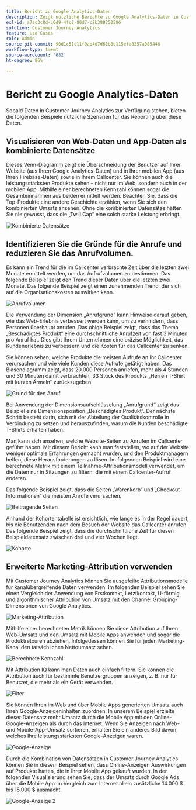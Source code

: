 ```yaml
---
title: Bericht zu Google Analytics-Daten
description: Zeigt nützliche Berichte zu Google Analytics-Daten in Customer Journey Analytics an
exl-id: a7ac3c8d-c0d9-4fc2-80d7-c2b388250586
solution: Customer Journey Analytics
feature: Use Cases
role: Admin
source-git-commit: 90d1c51c11f0ab4d7d61b8e115efa8257a985446
workflow-type: tm+mt
source-wordcount: '682'
ht-degree: 86%

---
```


# Bericht zu Google Analytics-Daten

Sobald Daten in Customer Journey Analytics zur Verfügung stehen, bieten die folgenden Beispiele nützliche Szenarien für das Reporting über diese Daten.

## Visualisieren von Web-Daten und App-Daten als kombinierte Datensätze

Dieses Venn-Diagramm zeigt die Überschneidung der Benutzer auf Ihrer Website (aus Ihren Google Analytics-Daten) und in Ihrer mobilen App (aus Ihren Firebase-Daten) sowie in Ihrem Callcenter. Sie können auch die leistungsstärksten Produkte sehen – nicht nur im Web, sondern auch in der mobilen App. Mithilfe einer berechneten Kennzahl können sogar die Gesamteinnahmen aus beiden ermittelt werden. Beachten Sie, dass die Top-Produkte eine andere Geschichte erzählen, wenn Sie sich den kombinierten Umsatz ansehen. Ohne die kombinierten Datensätze hätten Sie nie gewusst, dass die „Twill Cap“ eine solch starke Leistung erbringt.

![Kombinierte Datensätze](../assets/combined-datasets.png)

## Identifizieren Sie die Gründe für die Anrufe und reduzieren Sie das Anrufvolumen.

Es kann ein Trend für die im Callcenter verbrachte Zeit über die letzten zwei Monate ermittelt werden, um das Aufrufvolumen zu bestimmen. Das folgende Beispiel zeigt den Trend dieser Daten über die letzten zwei Monate. Das folgende Beispiel zeigt einen zunehmenden Trend, der sich auf die Organisationskosten auswirken kann.

![Anrufvolumen](../assets/call-volume.png)

Die Verwendung der Dimension „Anrufgrund“ kann Hinweise darauf geben, wie das Web-Erlebnis verbessert werden kann, um zu verhindern, dass Personen überhaupt anrufen. Das obige Beispiel zeigt, dass das Thema „Beschädigtes Produkt“ eine durchschnittliche Anrufzeit von fast 3 Minuten pro Anruf hat. Dies gibt Ihrem Unternehmen eine präzise Möglichkeit, das Kundenerlebnis zu verbessern und die Kosten für das Callcenter zu senken.

Sie können sehen, welche Produkte die meisten Aufrufe an Ihr Callcenter verursachen und wie viele Kunden diese Aufrufe getätigt haben. Das Blasendiagramm zeigt, dass 20.000 Personen anriefen, mehr als 4 Stunden und 30 Minuten damit verbrachten, 33 Stück des Produkts „Herren T-Shirt mit kurzen Ärmeln“ zurückzugeben.

![Grund für den Anruf](../assets/call-reason.png)

Bei Anwendung der Dimensionsaufschlüsselung „Anrufgrund“ zeigt das Beispiel eine Dimensionsposition „Beschädigtes Produkt“. Der nächste Schritt besteht darin, sich mit der Abteilung der Qualitätskontrolle in Verbindung zu setzen und herauszufinden, warum die Kunden beschädigte T-Shirts erhalten haben.

Man kann sich ansehen, welche Website-Seiten zu Anrufen im Callcenter geführt haben. Mit diesem Bericht kann man feststellen, wo auf der Website weniger optimale Erfahrungen gemacht wurden, und den Produktmanagern helfen, diese Herausforderungen zu lösen. Im folgenden Beispiel wird eine berechnete Metrik mit einem Teilnahme-Attributionsmodell verwendet, um die Daten nur in Sitzungen zu filtern, die mit einem Callcenter-Aufruf endeten.

Das folgende Beispiel zeigt, dass die Seiten „Warenkorb“ und „Checkout-Informationen“ die meisten Anrufe verursachen.

![Beitragende Seiten](../assets/contributing-pages.png)

Anhand der Kohortentabelle ist ersichtlich, wie lange es in der Regel dauert, bis die Benutzenden nach dem Besuch der Website das Callcenter anrufen. Das folgende Beispiel zeigt, dass die durchschnittliche Zeit für diesen Beispieldatensatz zwischen drei und vier Wochen liegt.

![Kohorte](../assets/cohort.png)

## Erweiterte Marketing-Attribution verwenden

Mit Customer Journey Analytics können Sie ausgefeilte Attributionsmodelle für kanalübergreifende Daten verwenden. Im folgenden Beispiel sehen Sie einen Vergleich der Anwendung von Erstkontakt, Letztkontakt, U-förmig und algorithmischer Attribution von Umsatz mit den Channel Grouping-Dimensionen von Google Analytics.

![Marketing-Attribution](../assets/mktg-attribution.png)

Mithilfe einer berechneten Metrik können Sie diese Attribution auf Ihren Web-Umsatz und den Umsatz mit Mobile Apps anwenden und sogar die Produktretouren abziehen. Infolgedessen können Sie für jeden Marketing-Kanal den tatsächlichen Nettoumsatz sehen.

![Berechnete Kennzahl](../assets/calc-metric.png)

Mit Attribution IQ kann man Daten auch einfach filtern. Sie können die Attribution auch für bestimmte Benutzergruppen anzeigen, z. B. nur für Benutzer, die mehr als ein Gerät verwenden.

![Filter](../assets/filter.png)

Sie können Ihren im Web und über Mobile Apps generierten Umsatz auch Ihren Google-Anzeigeninhalten zuordnen. In unserem Beispiel erzielte dieser Datensatz mehr Umsatz durch die Mobile App mit den Online-Google-Anzeigen als durch das Internet. Wenn Sie Anzeigen nach Web- und Mobile-App-Umsatz sortieren, erhalten Sie ein anderes Bild davon, welches Ihre leistungsstärksten Google-Anzeigen waren.

![Google-Anzeige](../assets/google-ad.png)

Durch die Kombination von Datensätzen in Customer Journey Analytics können Sie in diesem Beispiel sehen, dass Online-Anzeigen Auswirkungen auf Produkte hatten, die in Ihrer Mobile App gekauft wurden. In der folgenden Visualisierung sehen Sie, dass der Umsatz durch Google Ads über die Mobile App im Vergleich zum Internet allein zusätzliche 14.000 $ bis 15.000 $ ausmacht.

![Google-Anzeige 2](../assets/google-ad2.png)
